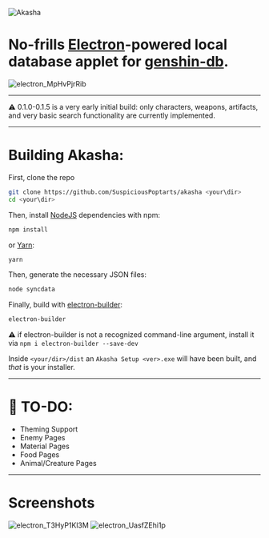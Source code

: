 ![Akasha](https://i.imgur.com/Wrf8TXo.png)

No-frills [Electron](https://github.com/electron/electron)-powered local database applet for [genshin-db](https://github.com/search?q=genshin-db).
======

![electron_MpHvPjrRib](https://user-images.githubusercontent.com/98726245/213424256-416360e3-463f-4595-9c12-a5b4d15ca679.gif)

___

⚠️ 0.1.0-0.1.5 is a very early initial build: only characters, weapons, artifacts, and very basic search functionality are currently implemented.
___

# Building Akasha:

First, clone the repo
```bash
git clone https://github.com/SuspiciousPoptarts/akasha <your\dir>
cd <your\dir>
```
Then, install [NodeJS](https://nodejs.org/en/) dependencies with npm:
```bash
npm install
```
or [Yarn](https://yarnpkg.com/):
```bash
yarn
```

Then, generate the necessary JSON files:
```bash
node syncdata
```

Finally, build with [electron-builder](https://github.com/electron-userland/electron-builder):
```bash
electron-builder
```
⚠️ if electron-builder is not a recognized command-line argument, install it via `npm i electron-builder --save-dev`

Inside `<your/dir>/dist` an `Akasha Setup <ver>.exe` will have been built, and *that* is your installer.


___

# 📝 TO-DO:
* Theming Support
* Enemy Pages
* Material Pages
* Food Pages
* Animal/Creature Pages
___

# Screenshots

![electron_T3HyP1Kl3M](https://user-images.githubusercontent.com/98726245/213595882-ccab3b46-8636-484f-b764-7a57ee38b2fd.png)
![electron_UasfZEhi1p](https://user-images.githubusercontent.com/98726245/213595890-5836fb06-d239-4a48-9988-7c120d81cd18.png)
